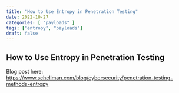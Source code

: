 ```yaml
---
title: "How to Use Entropy in Penetration Testing"
date: 2022-10-27
categories: [ "payloads" ]
tags: ["entropy", "payloads"]
draft: false
---
```


## How to Use Entropy in Penetration Testing

Blog post here: https://www.schellman.com/blog/cybersecurity/penetration-testing-methods-entropy
